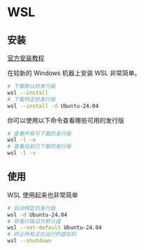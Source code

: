 # WSL

## 安装

[官方安装教程](https://learn.microsoft.com/zh-cn/windows/wsl/install)

在较新的 Windows 机器上安装 WSL 非常简单。

```sh
# 下载默认的发行版
wsl --install
# 下载特定的发行版
wsl --install -d Ubuntu-24.04
```

你可以使用以下命令查看哪些可用的发行版

```sh
# 查看所有可下载的发行版
wsl -l -o
# 查看目前已下载的发行版
wsl -l -v
```

## 使用

WSL 使用起来也非常简单

```sh
# 启动特定的发行版
wsl -d Ubuntu-24.04
# 将发行版设为默认值
wsl --set-default Ubuntu-24.04
# 终止所有正在运行的虚拟机
wsl --shutdown
```
